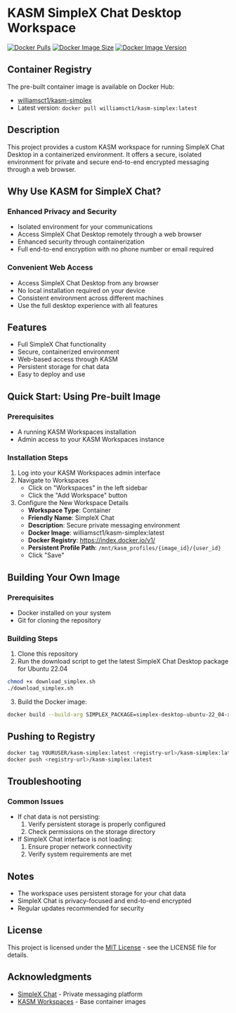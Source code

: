 # KASM SimpleX Chat Desktop Workspace
[![Docker Pulls](https://img.shields.io/docker/pulls/williamsct1/kasm-simplex)](https://hub.docker.com/r/williamsct1/kasm-simplex)
[![Docker Image Size](https://img.shields.io/docker/image-size/williamsct1/kasm-simplex/latest)](https://hub.docker.com/r/williamsct1/kasm-simplex)
[![Docker Image Version](https://img.shields.io/docker/v/williamsct1/kasm-simplex/latest)](https://hub.docker.com/r/williamsct1/kasm-simplex/tags)

## Container Registry
The pre-built container image is available on Docker Hub:
- [williamsct1/kasm-simplex](https://hub.docker.com/r/williamsct1/kasm-simplex)
- Latest version: `docker pull williamsct1/kasm-simplex:latest`

## Description
This project provides a custom KASM workspace for running SimpleX Chat Desktop in a containerized environment. It offers a secure, isolated environment for private and secure end-to-end encrypted messaging through a web browser.

## Why Use KASM for SimpleX Chat?
### Enhanced Privacy and Security
- Isolated environment for your communications
- Access SimpleX Chat Desktop remotely through a web browser
- Enhanced security through containerization
- Full end-to-end encryption with no phone number or email required

### Convenient Web Access
- Access SimpleX Chat Desktop from any browser
- No local installation required on your device
- Consistent environment across different machines
- Use the full desktop experience with all features

## Features
- Full SimpleX Chat functionality
- Secure, containerized environment
- Web-based access through KASM
- Persistent storage for chat data
- Easy to deploy and use

## Quick Start: Using Pre-built Image
### Prerequisites
- A running KASM Workspaces installation
- Admin access to your KASM Workspaces instance

### Installation Steps
1. Log into your KASM Workspaces admin interface
2. Navigate to Workspaces
   - Click on "Workspaces" in the left sidebar
   - Click the "Add Workspace" button
3. Configure the New Workspace Details
   - **Workspace Type**: Container
   - **Friendly Name**: SimpleX Chat
   - **Description**: Secure private messaging environment
   - **Docker Image**: williamsct1/kasm-simplex:latest
   - **Docker Registry**: https://index.docker.io/v1/
   - **Persistent Profile Path**: `/mnt/kasm_profiles/{image_id}/{user_id}`
   - Click "Save"

## Building Your Own Image
### Prerequisites
- Docker installed on your system
- Git for cloning the repository

### Building Steps
1. Clone this repository
2. Run the download script to get the latest SimpleX Chat Desktop package for Ubuntu 22.04
```bash
chmod +x download_simplex.sh
./download_simplex.sh
```
3. Build the Docker image:
```bash
docker build --build-arg SIMPLEX_PACKAGE=simplex-desktop-ubuntu-22_04-x86_64.deb -t YOURUSER/kasm-simplex:latest .
```

## Pushing to Registry
```bash
docker tag YOURUSER/kasm-simplex:latest <registry-url>/kasm-simplex:latest
docker push <registry-url>/kasm-simplex:latest
```

## Troubleshooting
### Common Issues
- If chat data is not persisting:
  1. Verify persistent storage is properly configured
  2. Check permissions on the storage directory
- If SimpleX Chat interface is not loading:
  1. Ensure proper network connectivity
  2. Verify system requirements are met

## Notes
- The workspace uses persistent storage for your chat data
- SimpleX Chat is privacy-focused and end-to-end encrypted
- Regular updates recommended for security

## License
This project is licensed under the [MIT License](LICENSE) - see the LICENSE file for details.

## Acknowledgments
- [SimpleX Chat](https://simplex.chat/) - Private messaging platform
- [KASM Workspaces](https://www.kasmweb.com/) - Base container images